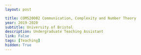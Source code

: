 ```yaml
---
layout: post

title: COMS20002 Communication, Complexity and Number Theory 
year: 2019-2020
subtitle: University of Bristol
description: Undergraduate Teaching Assistant
link: False
tags: [Teaching]
hidden: True
---
```

